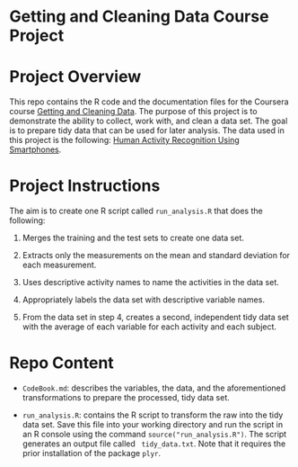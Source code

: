 Getting and Cleaning Data Course Project
==========================================

# Project Overview

This repo contains the R code and the documentation files for the Coursera course [Getting and Cleaning Data](https://www.coursera.org/course/getdata). The purpose of this project is to demonstrate the ability to collect, work with, and clean a data set. The goal is to prepare tidy data that can be used for later analysis. The data used in this project is the following: [Human Activity Recognition Using Smartphones](http://archive.ics.uci.edu/ml/datasets/Human+Activity+Recognition+Using+Smartphones). 
 

# Project Instructions

The aim is to create one R script called `run_analysis.R` that does the following:
 
1.	Merges the training and the test sets to create one data set.

2.	Extracts only the measurements on the mean and standard deviation for each measurement. 

3.	Uses descriptive activity names to name the activities in the data set.

4.	Appropriately labels the data set with descriptive variable names. 

5.	From the data set in step 4, creates a second, independent tidy data set with the average of each variable for each activity and each subject.

# Repo Content

* `CodeBook.md`: describes the variables, the data, and the aforementioned transformations to prepare the processed, tidy data set.

* `run_analysis.R`: contains the R script to transform the raw into the tidy data set. Save this file into your working directory and run the script in an R console using the command `source("run_analysis.R")`. The script generates an output file called ` tidy_data.txt`. Note that it requires the prior installation of the package `plyr`.

